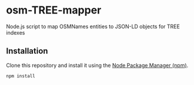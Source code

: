 # osm-TREE-mapper
Node.js script to map OSMNames entities to JSON-LD objects for TREE indexes

## Installation

Clone this repository and install it using the [Node Package Manager (npm)](https://www.npmjs.com/get-npm).

```bash
npm install
```
